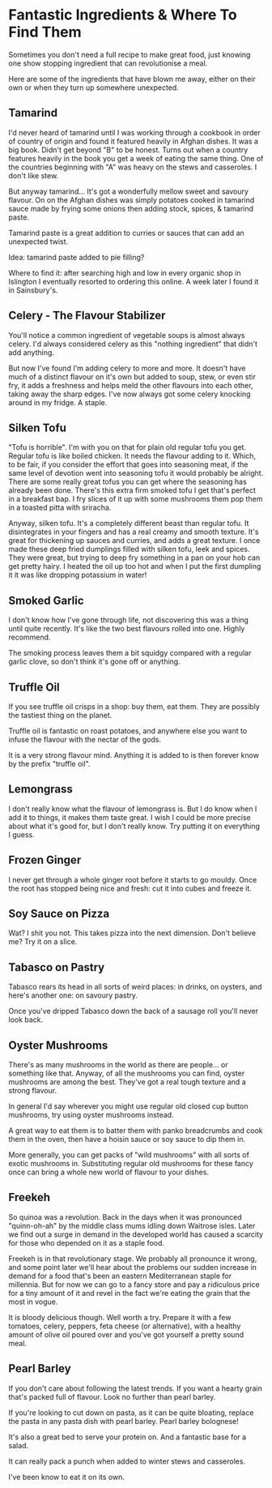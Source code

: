 # Fantastic Ingredients & Where To Find Them

Sometimes you don't need a full recipe to make great food, just knowing one
show stopping ingredient that can revolutionise a meal.

Here are some of the ingredients that have blown me away, either on their own
or when they turn up somewhere unexpected.

## Tamarind

I'd never heard of tamarind until I was working through a cookbook in order of
country of origin and found it featured heavily in Afghan dishes.  It was a big
book.  Didn't get beyond "B" to be honest. Turns out when a country features
heavily in the book you get a week of eating the same thing.  One of the
countries beginning with "A" was heavy on the stews and casseroles.  I don't
like stew.

But anyway tamarind... It's got a wonderfully mellow sweet and savoury flavour.
On on the Afghan dishes was simply potatoes cooked in tamarind sauce made by
frying some onions then adding stock, spices, & tamarind paste.

Tamarind paste is a great addition to curries or sauces that can add an
unexpected twist.

Idea: tamarind paste added to pie filling?

Where to find it: after searching high and low in every organic shop in
Islington I eventually resorted to ordering this online.  A week later I found
it in Sainsbury's.

## Celery - The Flavour Stabilizer

You'll notice a common ingredient of vegetable soups is almost always celery.
I'd always considered celery as this "nothing ingredient" that didn't add
anything.

But now I've found I'm adding celery to more and more.  It doesn't have much of
a distinct flavour on it's own but added to soup, stew, or even stir fry, it
adds a freshness and helps meld the other flavours into each other, taking away
the sharp edges. I've now always got some celery knocking around in my fridge.
A staple.

## Silken Tofu

"Tofu is horrible".  I'm with you on that for plain old regular tofu you get.
Regular tofu is like boiled chicken.  It needs the flavour adding to it.
Which, to be fair, if you consider the effort that goes into seasoning meat, if
the same level of devotion went into seasoning tofu it would probably be
alright. There are some really great tofus you can get where the seasoning has
already been done.  There's this extra firm smoked tofu I get that's perfect in
a breakfast bap.  I fry slices of it up with some mushrooms them pop them in a
toasted pitta with sriracha.

Anyway, silken tofu.  It's a completely different beast than regular tofu.  It
disintegrates in your fingers and has a real creamy and smooth texture.  It's
great for thickening up sauces and curries, and adds a great texture.  I once
made these deep fried dumplings filled with silken tofu, leek and spices.  They
were great, but trying to deep fry something in a pan on your hob can get
pretty hairy. I heated the oil up too hot and when I put the first dumpling it
it was like dropping potassium in water!

## Smoked Garlic

I don't know how I've gone through life, not discovering this was a thing until
quite recently.  It's like the two best flavours rolled into one.  Highly
recommend.

The smoking process leaves them a bit squidgy compared with a regular garlic
clove, so don't think it's gone off or anything.

## Truffle Oil

If you see truffle oil crisps in a shop: buy them, eat them. They are possibly
the tastiest thing on the planet.

Truffle oil is fantastic on roast potatoes, and anywhere else you want to
infuse the flavour with the nectar of the gods.

It is a very strong flavour mind.  Anything it is added to is then forever know
by the prefix "truffle oil".

## Lemongrass

I don't really know what the flavour of lemongrass is.  But I do know when I
add it to things, it makes them taste great.  I wish I could be more precise
about what it's good for, but I don't really know.  Try putting it on
everything I guess.

## Frozen Ginger

I never get through a whole ginger root before it starts to go mouldy. Once the
root has stopped being nice and fresh: cut it into cubes and freeze it.

## Soy Sauce on Pizza

Wat? I shit you not.  This takes pizza into the next dimension.  Don't believe
me?  Try it on a slice.

## Tabasco on Pastry

Tabasco rears its head in all sorts of weird places: in drinks, on oysters, and
here's another one: on savoury pastry.

Once you've dripped Tabasco down the back of a sausage roll you'll never look
back.

## Oyster Mushrooms

There's as many mushrooms in the world as there are people... or something like
that.  Anyway, of all the mushrooms you can find, oyster mushrooms are among
the best.  They've got a real tough texture and a strong flavour.

In general I'd say wherever you might use regular old closed cup button
mushrooms, try using oyster mushrooms instead.

A great way to eat them is to batter them with panko breadcrumbs and cook them
in the oven, then have a hoisin sauce or soy sauce to dip them in.

More generally, you can get packs of "wild mushrooms" with all sorts of exotic
mushrooms in.  Substituting regular old mushrooms for these fancy once can
bring a whole new world of flavour to your dishes.

## Freekeh

So quinoa was a revolution.  Back in the days when it was pronounced
"quinn-oh-ah" by the middle class mums idling down Waitrose isles.  Later we
find out a surge in demand in the developed world has caused a scarcity for
those who depended on it as a staple food.

Freekeh is in that revolutionary stage.  We probably all pronounce it wrong,
and some point later we'll hear about the problems our sudden increase in
demand for a food that's been an eastern Mediterranean staple for millennia.
But for now we can go to a fancy store and pay a ridiculous price for a tiny
amount of it and revel in the fact we're eating the grain that the most in
vogue.

It is bloody delicious though.  Well worth a try.  Prepare it with a few
tomatoes, celery, peppers, feta cheese (or alternative), with a healthy amount
of olive oil poured over and you've got yourself a pretty sound meal.

## Pearl Barley

If you don't care about following the latest trends.  If you want a hearty
grain that's packed full of flavour. Look no further than pearl barley.

If you're looking to cut down on pasta, as it can be quite bloating, replace
the pasta in any pasta dish with pearl barley.  Pearl barley bolognese!

It's also a great bed to serve your protein on.  And a fantastic base for a
salad.

It can really pack a punch when added to winter stews and casseroles.

I've been know to eat it on its own.

